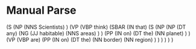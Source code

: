 # Manual Parse

(S
	(NP
		(NNS Scientists)
	)
	(VP
		(VBP think)
		(SBAR
			(IN that)
			(S 
				(NP 
					(NP
						(DT any)
						(NG
							(JJ habitable)
							(NNS areas)
						)
					)
					(PP
						(IN on)
						(DT the)
						(NN planet)
					)
				)
				(VP
					(VBP are)
					(PP 
						(IN on)
						(DT the)
						(NN border)
						(NN region)
					)
				)
			)
		)
	)
)